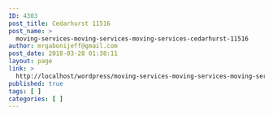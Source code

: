 ```yaml
---
ID: 4303
post_title: Cedarhurst 11516
post_name: >
  moving-services-moving-services-moving-services-cedarhurst-11516
author: mrgabonijeff@gmail.com
post_date: 2018-03-28 01:38:11
layout: page
link: >
  http://localhost/wordpress/moving-services-moving-services-moving-services-cedarhurst-11516/
published: true
tags: [ ]
categories: [ ]
---
```

